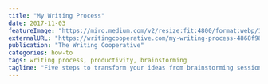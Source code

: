 ```yaml
---
title: "My Writing Process"
date: 2017-11-03
featureImage: "https://miro.medium.com/v2/resize:fit:4800/format:webp/1*xdeHxfY_NPhNrbAi6OunKw.jpeg"
externalURL: "https://writingcooperative.com/my-writing-process-4868f986f97f"
publication: "The Writing Cooperative"
categories: how-to
tags: writing process, productivity, brainstorming
tagline: "Five steps to transform your ideas from brainstorming sessions into completed written works."
---
```

